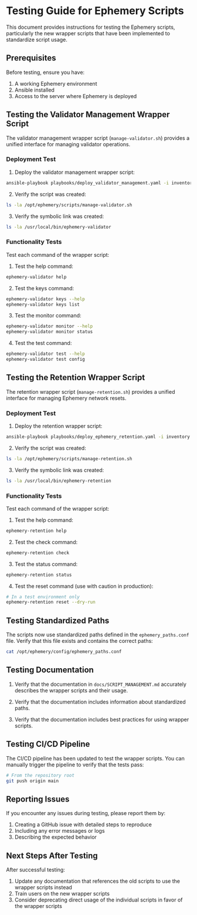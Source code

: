 # Testing Guide for Ephemery Scripts

This document provides instructions for testing the Ephemery scripts, particularly the new wrapper scripts that have been implemented to standardize script usage.

## Prerequisites

Before testing, ensure you have:

1. A working Ephemery environment
2. Ansible installed
3. Access to the server where Ephemery is deployed

## Testing the Validator Management Wrapper Script

The validator management wrapper script (`manage-validator.sh`) provides a unified interface for managing validator operations.

### Deployment Test

1. Deploy the validator management wrapper script:

```bash
ansible-playbook playbooks/deploy_validator_management.yaml -i inventory.yaml
```

2. Verify the script was created:

```bash
ls -la /opt/ephemery/scripts/manage-validator.sh
```

3. Verify the symbolic link was created:

```bash
ls -la /usr/local/bin/ephemery-validator
```

### Functionality Tests

Test each command of the wrapper script:

1. Test the help command:

```bash
ephemery-validator help
```

2. Test the keys command:

```bash
ephemery-validator keys --help
ephemery-validator keys list
```

3. Test the monitor command:

```bash
ephemery-validator monitor --help
ephemery-validator monitor status
```

4. Test the test command:

```bash
ephemery-validator test --help
ephemery-validator test config
```

## Testing the Retention Wrapper Script

The retention wrapper script (`manage-retention.sh`) provides a unified interface for managing Ephemery network resets.

### Deployment Test

1. Deploy the retention wrapper script:

```bash
ansible-playbook playbooks/deploy_ephemery_retention.yaml -i inventory.yaml
```

2. Verify the script was created:

```bash
ls -la /opt/ephemery/scripts/manage-retention.sh
```

3. Verify the symbolic link was created:

```bash
ls -la /usr/local/bin/ephemery-retention
```

### Functionality Tests

Test each command of the wrapper script:

1. Test the help command:

```bash
ephemery-retention help
```

2. Test the check command:

```bash
ephemery-retention check
```

3. Test the status command:

```bash
ephemery-retention status
```

4. Test the reset command (use with caution in production):

```bash
# In a test environment only
ephemery-retention reset --dry-run
```

## Testing Standardized Paths

The scripts now use standardized paths defined in the `ephemery_paths.conf` file. Verify that this file exists and contains the correct paths:

```bash
cat /opt/ephemery/config/ephemery_paths.conf
```

## Testing Documentation

1. Verify that the documentation in `docs/SCRIPT_MANAGEMENT.md` accurately describes the wrapper scripts and their usage.

2. Verify that the documentation includes information about standardized paths.

3. Verify that the documentation includes best practices for using wrapper scripts.

## Testing CI/CD Pipeline

The CI/CD pipeline has been updated to test the wrapper scripts. You can manually trigger the pipeline to verify that the tests pass:

```bash
# From the repository root
git push origin main
```

## Reporting Issues

If you encounter any issues during testing, please report them by:

1. Creating a GitHub issue with detailed steps to reproduce
2. Including any error messages or logs
3. Describing the expected behavior

## Next Steps After Testing

After successful testing:

1. Update any documentation that references the old scripts to use the wrapper scripts instead
2. Train users on the new wrapper scripts
3. Consider deprecating direct usage of the individual scripts in favor of the wrapper scripts
